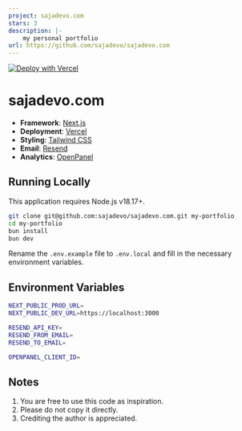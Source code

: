 ```yaml
---
project: sajadevo.com
stars: 3
description: |-
    my personal portfolio
url: https://github.com/sajadevo/sajadevo.com
---
```


[![Deploy with Vercel](https://vercel.com/button)](https://vercel.com/new/clone?repository-url=https%3A%2F%2Fgithub.com%2Fsajadevo%2Fsajadevo.com)

# sajadevo.com

- **Framework**: [Next.js](https://nextjs.org/)
- **Deployment**: [Vercel](https://vercel.com)
- **Styling**: [Tailwind CSS](https://tailwindcss.com)
- **Email**: [Resend](https://resend.com/)
- **Analytics**: [OpenPanel](https://openpanel.dev/)

## Running Locally

This application requires Node.js v18.17+.

```bash
git clone git@github.com:sajadevo/sajadevo.com.git my-portfolio
cd my-portfolio
bun install
bun dev
```

Rename the `.env.example` file to `.env.local` and fill in the necessary environment variables.

## Environment Variables

```bash
NEXT_PUBLIC_PROD_URL=
NEXT_PUBLIC_DEV_URL=https://localhost:3000

RESEND_API_KEY=
RESEND_FROM_EMAIL=
RESEND_TO_EMAIL=

OPENPANEL_CLIENT_ID=
```

## Notes

1. You are free to use this code as inspiration.
2. Please do not copy it directly.
3. Crediting the author is appreciated.


